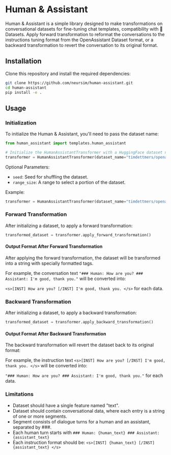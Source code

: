 # Human & Assistant

Human & Assistant is a simple library designed to make transformations on conversational datasets for fine-tuning chat templates, compatibility with 🤗 Datasets. Apply forward transformation to reformat the conversations to the instructions tuning format from the OpenAssistant Dataset format, or a backward transformation to revert the conversation to its original format.

## Installation

Clone this repository and install the required dependencies:

```bash
git clone https://github.com/neursim/human-assistant.git
cd human-assistant
pip install -e .
```

## Usage

### Initialization

To initialize the Human & Assistant, you'll need to pass the dataset name:

```python
from human_assistant import templates.human_assistant

# Initialize the HumanAssistantTransformer with a HuggingFace dataset name
transformer = HumanAssistantTransformer(dataset_name="timdettmers/openassistant-guanaco")
```

Optional Parameters:

- `seed`: Seed for shuffling the dataset.
- `range_size`: A range to select a portion of the dataset.

Example:

```python
transformer = HumanAssistantTransformer(dataset_name="timdettmers/openassistant-guanaco", seed=42, range_size=100)
```

### Forward Transformation

After initializing a dataset, to apply a forward transformation:

```python
transformed_dataset = transformer.apply_forward_transformation()
```

#### Output Format After Forward Transformation

After applying the forward transformation, the dataset will be transformed into a string with specially formatted tags. 

For example, the conversation text `"### Human: How are you? ### Assistant: I'm good, thank you."` will be converted into:

`<s>[INST] How are you? [/INST] I'm good, thank you. </s>` for each data.

### Backward Transformation

After initializing a dataset, to apply a backward transformation:

```python
transformed_dataset = transformer.apply_backward_transformation()
```

#### Output Format After Backward Transformation

The backward transformation will revert the dataset back to its original format:

For example, the instruction text `<s>[INST] How are you? [/INST] I'm good, thank you. </s>` will be converted into:

`"### Human: How are you? ### Assistant: I'm good, thank you."` for each data.

### Limitations

- Dataset should have a single feature named "text".
- Dataset should contain conversational data, where each entry is a string of one or more segments.
- Segment consists of dialogue turns for a human and an assistant, separated by ###.
- Each human turn starts with `### Human: {human_text} ### Assistant: {assistant_text}`
- Each instruction format should be: `<s>[INST] {human_text} [/INST] {assistant_text} </s>`
